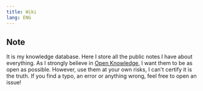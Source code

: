 ```yaml
---
title: Wiki
lang: ENG
---
```


## Note

It is my knowledge database. Here I store all the public notes I have about
everything. As I strongly believe in [Open
Knowledge](https://en.wikipedia.org/wiki/Open_knowledge), I want them to be as
open as possible. However, use them at your own risks, I can't certify it is
the truth. If you find a typo, an error or anything wrong, feel free to open an
issue!
